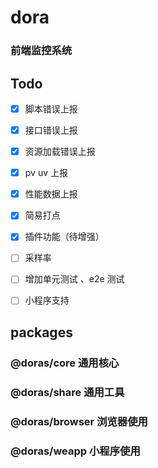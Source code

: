 # dora
### 前端监控系统

## Todo
- [x] 脚本错误上报
- [x] 接口错误上报
- [x] 资源加载错误上报
- [x] pv uv 上报
- [x] 性能数据上报
- [x] 简易打点
- [x] 插件功能（待增强）
- [ ] 采样率
- [ ] 增加单元测试 、e2e 测试
- [ ] 小程序支持


## packages
### @doras/core 通用核心
### @doras/share 通用工具
### @doras/browser 浏览器使用
### @doras/weapp  小程序使用

